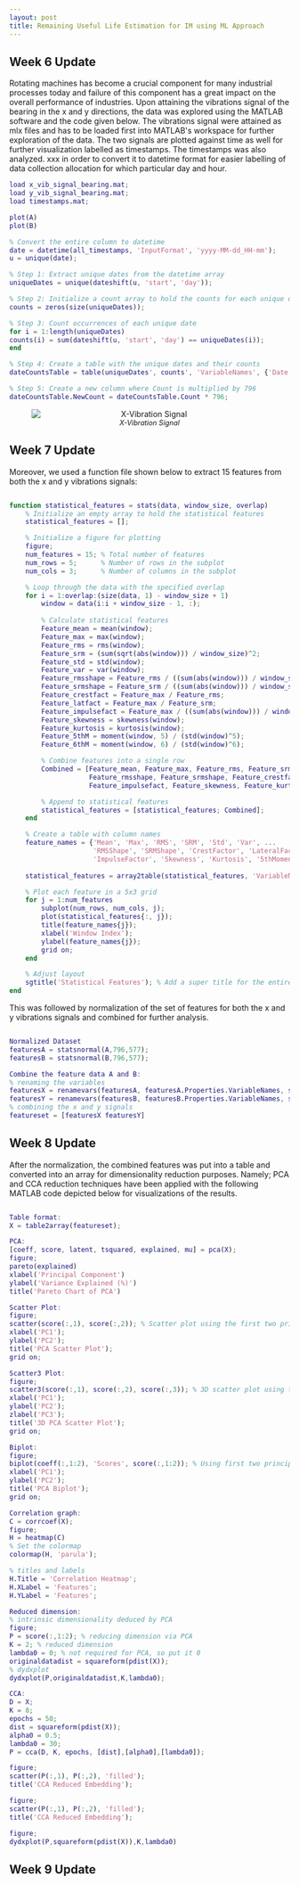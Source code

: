 ```yaml
---
layout: post
title: Remaining Useful Life Estimation for IM using ML Approach
---
```

## Week 6 Update

Rotating machines has become a crucial component for many industrial processes today and failure of this component has a great impact on the overall performance of industries.
Upon attaining the vibrations signal of the bearing in the x and y directions, the data was explored using the MATLAB software and the code given below. The vibrations signal were attained as mlx files and has
to be loaded first into MATLAB's workspace for further exploration of the data. The two signals are plotted against time as well for further visualization labelled as timestamps. The timestamps was also analyzed. xxx 
in order to convert it to datetime format for easier labelling of data collection allocation for which particular day and hour. 

```matlab
load x_vib_signal_bearing.mat;
load y_vib_signal_bearing.mat;
load timestamps.mat;

plot(A)
plot(B)

% Convert the entire column to datetime
date = datetime(all_timestamps, 'InputFormat', 'yyyy-MM-dd_HH-mm');
u = unique(date);

% Step 1: Extract unique dates from the datetime array
uniqueDates = unique(dateshift(u, 'start', 'day'));

% Step 2: Initialize a count array to hold the counts for each unique date
counts = zeros(size(uniqueDates));

% Step 3: Count occurrences of each unique date
for i = 1:length(uniqueDates)
counts(i) = sum(dateshift(u, 'start', 'day') == uniqueDates(i));
end

% Step 4: Create a table with the unique dates and their counts
dateCountsTable = table(uniqueDates', counts', 'VariableNames', {'Date', 'Count'});

% Step 5: Create a new column where Count is multiplied by 796
dateCountsTable.NewCount = dateCountsTable.Count * 796;
```
<figure style="text-align: center;">
  <img src="{{ '/images/x-vib%20signal.png' | relative_url }}" alt="X-Vibration Signal" title="X-Vibration Signal" style="display: block; margin: 0 auto; max-width: 100%; height: auto;" />
  <figcaption style="font-style: italic; font-size: 0.9em;">X-Vibration Signal</figcaption>
</figure>

## Week 7 Update

Moreover, we used a function file shown below to extract 15 features from both the x and y vibrations signals:

```matlab

function statistical_features = stats(data, window_size, overlap)
    % Initialize an empty array to hold the statistical features
    statistical_features = [];

    % Initialize a figure for plotting
    figure;
    num_features = 15; % Total number of features
    num_rows = 5;      % Number of rows in the subplot
    num_cols = 3;      % Number of columns in the subplot

    % Loop through the data with the specified overlap
    for i = 1:overlap:(size(data, 1) - window_size + 1)
        window = data(i:i + window_size - 1, :);
        
        % Calculate statistical features
        Feature_mean = mean(window);
        Feature_max = max(window);
        Feature_rms = rms(window);
        Feature_srm = (sum(sqrt(abs(window))) / window_size)^2;
        Feature_std = std(window);
        Feature_var = var(window);
        Feature_rmsshape = Feature_rms / ((sum(abs(window))) / window_size);
        Feature_srmshape = Feature_srm / ((sum(abs(window))) / window_size);
        Feature_crestfact = Feature_max / Feature_rms;
        Feature_latfact = Feature_max / Feature_srm;
        Feature_impulsefact = Feature_max / ((sum(abs(window))) / window_size);
        Feature_skewness = skewness(window);
        Feature_kurtosis = kurtosis(window);
        Feature_5thM = moment(window, 5) / (std(window)^5);
        Feature_6thM = moment(window, 6) / (std(window)^6);

        % Combine features into a single row
        Combined = [Feature_mean, Feature_max, Feature_rms, Feature_srm, Feature_std, Feature_var, ...
                    Feature_rmsshape, Feature_srmshape, Feature_crestfact, Feature_latfact, ...
                    Feature_impulsefact, Feature_skewness, Feature_kurtosis, Feature_5thM, Feature_6thM];

        % Append to statistical features
        statistical_features = [statistical_features; Combined];
    end

    % Create a table with column names
    feature_names = {'Mean', 'Max', 'RMS', 'SRM', 'Std', 'Var', ...
                     'RMSShape', 'SRMShape', 'CrestFactor', 'LateralFactor', ...
                     'ImpulseFactor', 'Skewness', 'Kurtosis', '5thMoment', '6thMoment'};
    
    statistical_features = array2table(statistical_features, 'VariableNames', feature_names);

    % Plot each feature in a 5x3 grid
    for j = 1:num_features
        subplot(num_rows, num_cols, j);
        plot(statistical_features{:, j});
        title(feature_names{j});
        xlabel('Window Index');
        ylabel(feature_names{j});
        grid on;
    end

    % Adjust layout
    sgtitle('Statistical Features'); % Add a super title for the entire figure
end
```

This was followed by normalization of the set of features for both the x and y vibrations signals and combined for further analysis.

```matlab

Normalized Dataset
featuresA = statsnormal(A,796,577);
featuresB = statsnormal(B,796,577);

Combine the feature data A and B:
% renaming the variables
featuresX = renamevars(featuresA, featuresA.Properties.VariableNames, strcat(featuresA.Properties.VariableNames, '_X'));
featuresY = renamevars(featuresB, featuresB.Properties.VariableNames, strcat(featuresB.Properties.VariableNames, '_Y'));
% combining the x and y signals
featureset = [featuresX featuresY]
```

## Week 8 Update

After the normalization, the combined features was put into a table and converted into an array for dimensionality reduction purposes. Namely; PCA and CCA reduction techniques have been applied with the following MATLAB code depicted below for visualizations of the results. 

```matlab

Table format:
X = table2array(featureset);

PCA:
[coeff, score, latent, tsquared, explained, mu] = pca(X);
figure;
pareto(explained)
xlabel('Principal Component')
ylabel('Variance Explained (%)')
title('Pareto Chart of PCA')

Scatter Plot:
figure;
scatter(score(:,1), score(:,2)); % Scatter plot using the first two principal components
xlabel('PC1');
ylabel('PC2');
title('PCA Scatter Plot');
grid on;

Scatter3 Plot:
figure;
scatter3(score(:,1), score(:,2), score(:,3)); % 3D scatter plot using the first three principal components
xlabel('PC1');
ylabel('PC2');
zlabel('PC3');
title('3D PCA Scatter Plot');
grid on;

Biplot:
figure;
biplot(coeff(:,1:2), 'Scores', score(:,1:2)); % Using first two principal components
xlabel('PC1');
ylabel('PC2');
title('PCA Biplot');
grid on;

Correlation graph:
C = corrcoef(X);
figure;
H = heatmap(C)
% Set the colormap
colormap(H, 'parula');

% titles and labels
H.Title = 'Correlation Heatmap';
H.XLabel = 'Features';
H.YLabel = 'Features';

Reduced dimension:
% intrinsic dimensionality deduced by PCA
figure;
P = score(:,1:2); % reducing dimension via PCA
K = 2; % reduced dimension
lambda0 = 0; % not required for PCA, so put it 0
originaldatadist = squareform(pdist(X));
% dydxplot
dydxplot(P,originaldatadist,K,lambda0);

CCA:
D = X;
K = 8;
epochs = 50;
dist = squareform(pdist(X));
alpha0 = 0.5;
lambda0 = 30;
P = cca(D, K, epochs, [dist],[alpha0],[lambda0]);

figure;
scatter(P(:,1), P(:,2), 'filled');
title('CCA Reduced Embedding');

figure;
scatter(P(:,1), P(:,2), 'filled');
title('CCA Reduced Embedding');

figure;
dydxplot(P,squareform(pdist(X)),K,lambda0)
```
## Week 9 Update

